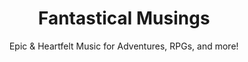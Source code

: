 ---
title: "Fantastical Musings"
video_id: 'ixsEWpCZGGQ'
video_provider: 'youtube'
links:
  - platform: "BandCamp"
    url: "https://aeonsharp.bandcamp.com/"
  - platform: "Fab Marketplace"
    url: "https://www.fab.com/sellers/Aeon%20Sharp"
  - platform: "Unity Asset Store"
    url: "https://assetstore.unity.com/publishers/123492"
subtitle: "Epic & Heartfelt Music for Adventures, RPGs, and more!"
short_description: "This 10-track suite transports listeners to a vibrant fantasy world, blending strings, piano, percussion, and various world instruments and synths. Designed for media licensing."
release_date: "1760079600"
category: "media"
---